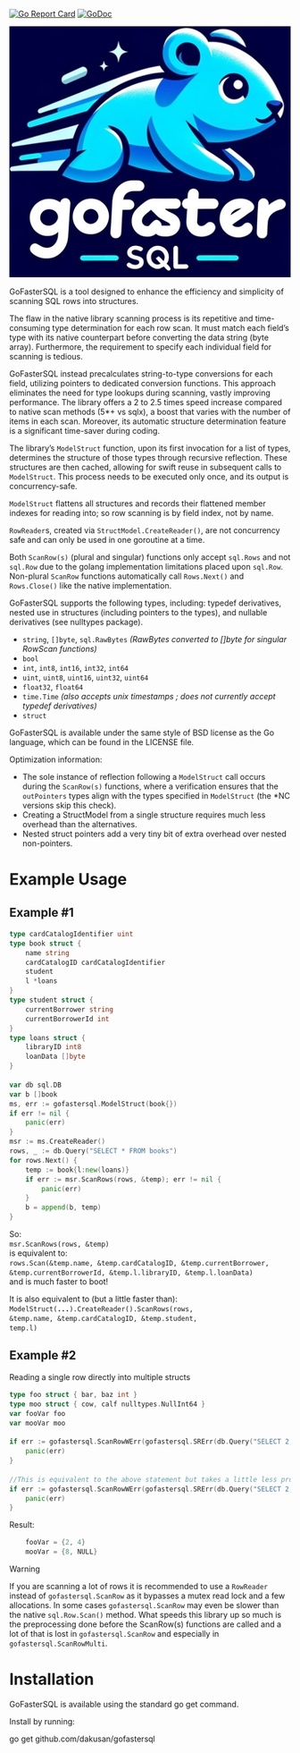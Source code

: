 [![Go Report Card](https://goreportcard.com/badge/github.com/dakusan/gofastersql)](https://goreportcard.com/report/github.com/dakusan/gofastersql)
[![GoDoc](https://godoc.org/github.com/dakusan/gofastersql?status.svg)](https://godoc.org/github.com/dakusan/gofastersql)

![GoFasterSQL Logo](logo.jpg)

GoFasterSQL is a tool designed to enhance the efficiency and simplicity of scanning SQL rows into structures.

The flaw in the native library scanning process is its repetitive and time-consuming type determination for each row scan. It must match each field’s type with its native counterpart before converting the data string (byte array). Furthermore, the requirement to specify each individual field for scanning is tedious.

GoFasterSQL instead precalculates string-to-type conversions for each field, utilizing pointers to dedicated conversion functions. This approach eliminates the need for type lookups during scanning, vastly improving performance. The library offers a 2 to 2.5 times speed increase compared to native scan methods (5*+ vs sqlx), a boost that varies with the number of items in each scan. Moreover, its automatic structure determination feature is a significant time-saver during coding.

The library’s `ModelStruct` function, upon its first invocation for a list of types, determines the structure of those types through recursive reflection. These structures are then cached, allowing for swift reuse in subsequent calls to `ModelStruct`. This process needs to be executed only once, and its output is concurrency-safe.

`ModelStruct` flattens all structures and records their flattened member indexes for reading into; so row scanning is by field index, not by name.

`RowReader`s, created via `StructModel.CreateReader()`, are not concurrency safe and can only be used in one goroutine at a time.

Both `ScanRow(s)` (plural and singular) functions only accept `sql.Rows` and not `sql.Row` due to the golang implementation limitations placed upon `sql.Row`. Non-plural `ScanRow` functions automatically call `Rows.Next()` and `Rows.Close()` like the native implementation.

GoFasterSQL supports the following types, including: typedef derivatives, nested use in structures (including pointers to the types), and nullable derivatives (see nulltypes package).
  - `string`, `[]byte`, `sql.RawBytes` *(RawBytes converted to []byte for singular RowScan functions)*
  - `bool`
  - `int`, `int8`, `int16`, `int32`, `int64`
  - `uint`, `uint8`, `uint16`, `uint32`, `uint64`
  - `float32`, `float64`
  - `time.Time` *(also accepts unix timestamps ; does not currently accept typedef derivatives)*
  - `struct`

GoFasterSQL is available under the same style of BSD license as the Go language, which can be found in the LICENSE file.

Optimization information:
* The sole instance of reflection following a `ModelStruct` call occurs during the `ScanRow(s)` functions, where a verification ensures that the `outPointers` types align with the types specified in `ModelStruct` (the *NC versions skip this check).
* Creating a StructModel from a single structure requires much less overhead than the alternatives.
* Nested struct pointers add a very tiny bit of extra overhead over nested non-pointers.

# Example Usage
## Example #1
```go
type cardCatalogIdentifier uint
type book struct {
	name string
	cardCatalogID cardCatalogIdentifier
	student
	l *loans
}
type student struct {
	currentBorrower string
	currentBorrowerId int
}
type loans struct {
	libraryID int8
	loanData []byte
}

var db sql.DB
var b []book
ms, err := gofastersql.ModelStruct(book{})
if err != nil {
	panic(err)
}
msr := ms.CreateReader()
rows, _ := db.Query("SELECT * FROM books")
for rows.Next() {
	temp := book{l:new(loans)}
	if err := msr.ScanRows(rows, &temp); err != nil {
		panic(err)
	}
	b = append(b, temp)
}
```
So:<br>
`msr.ScanRows(rows, &temp)`<br>
is equivalent to:<br>
`rows.Scan(&temp.name, &temp.cardCatalogID, &temp.currentBorrower, &temp.currentBorrowerId, &temp.l.libraryID, &temp.l.loanData)`<br>
and is much faster to boot!

It is also equivalent to (but a little faster than): <code>ModelStruct(<b>...</b>).CreateReader().ScanRows(rows, &temp.name, &temp.cardCatalogID, &temp.student, temp.l)</code><br>

## Example #2
Reading a single row directly into multiple structs
```go
type foo struct { bar, baz int }
type moo struct { cow, calf nulltypes.NullInt64 }
var fooVar foo
var mooVar moo

if err := gofastersql.ScanRowWErr(gofastersql.SRErr(db.Query("SELECT 2, 4, 8, null")), &fooVar, &mooVar); err != nil {
	panic(err)
}

//This is equivalent to the above statement but takes a little less processing
if err := gofastersql.ScanRowWErr(gofastersql.SRErr(db.Query("SELECT 2, 4, 8, null")), &struct {*foo; *moo}{&fooVar, &mooVar}); err != nil {
	panic(err)
}

```
Result:
```go
	fooVar = {2, 4}
	mooVar = {8, NULL}
```

> [!warning]
> If you are scanning a lot of rows it is recommended to use a `RowReader` instead of `gofastersql.ScanRow` as it bypasses a mutex read lock and a few allocations.
> In some cases `gofastersql.ScanRow` may even be slower than the native `sql.Row.Scan()` method. What speeds this library up so much is the preprocessing done before the ScanRow(s) functions are called and a lot of that is lost in `gofastersql.ScanRow` and especially in `gofastersql.ScanRowMulti`.

# Installation
GoFasterSQL is available using the standard go get command.

Install by running:

go get github.com/dakusan/gofastersql
